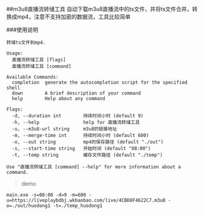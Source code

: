 ##m3u8直播流转储工具
自动下载m3u8直播流中的ts文件，并将ts文件合并，转换成mp4，注意不支持加密的数据流，工具比较简单

###使用说明
```cassandraql
转储ts文件到mp4.

Usage:
  直播流转储工具 [flags]
  直播流转储工具 [command]

Available Commands:
  completion  generate the autocompletion script for the specified shell
  down        A brief description of your command
  help        Help about any command

Flags:
  -d, --duration int        持续时间小时 (default 9)
  -h, --help                help for 直播流转储工具
  -u, --m3u8-url string     m3u8的链接地址
  -m, --merge-time int      持续时间小时 (default 600)
  -o, --out string          mp4的保存路径 (default "./out")
  -s, --start-time string   开始时间 (default "08:00")
  -t, --temp string         缓存文件路径 (default "./temp")

Use "直播流转储工具 [command] --help" for more information about a command.
```
> demo   

`main.exe -s=08:00 -d=9 -m=600 -u=https://liveplaybdbj.wkbaobao.com/live/4CBD8F4622C7.m3u8 -o=./out/huodong1 -t=./temp_huodong1`

